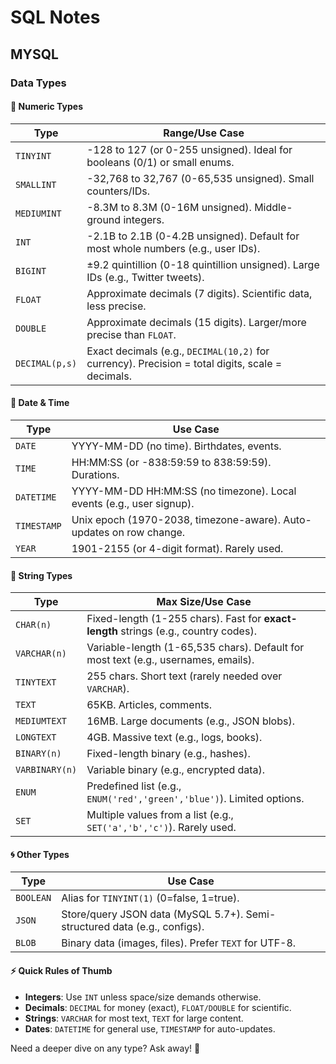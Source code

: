 # SQL Notes

## MYSQL

### Data Types

#### **🔢 Numeric Types**

| Type           | Range/Use Case                                                                                   |
| -------------- | ------------------------------------------------------------------------------------------------ |
| `TINYINT`      | -128 to 127 (or 0-255 unsigned). Ideal for booleans (0/1) or small enums.                        |
| `SMALLINT`     | -32,768 to 32,767 (0-65,535 unsigned). Small counters/IDs.                                       |
| `MEDIUMINT`    | -8.3M to 8.3M (0-16M unsigned). Middle-ground integers.                                          |
| `INT`          | -2.1B to 2.1B (0-4.2B unsigned). Default for most whole numbers (e.g., user IDs).                |
| `BIGINT`       | ±9.2 quintillion (0-18 quintillion unsigned). Large IDs (e.g., Twitter tweets).                  |
| `FLOAT`        | Approximate decimals (7 digits). Scientific data, less precise.                                  |
| `DOUBLE`       | Approximate decimals (15 digits). Larger/more precise than `FLOAT`.                              |
| `DECIMAL(p,s)` | Exact decimals (e.g., `DECIMAL(10,2)` for currency). Precision = total digits, scale = decimals. |

#### **📅 Date & Time**

| Type        | Use Case                                                             |
| ----------- | -------------------------------------------------------------------- |
| `DATE`      | YYYY-MM-DD (no time). Birthdates, events.                            |
| `TIME`      | HH:MM:SS (or -838:59:59 to 838:59:59). Durations.                    |
| `DATETIME`  | YYYY-MM-DD HH:MM:SS (no timezone). Local events (e.g., user signup). |
| `TIMESTAMP` | Unix epoch (1970-2038, timezone-aware). Auto-updates on row change.  |
| `YEAR`      | 1901-2155 (or 4-digit format). Rarely used.                          |

#### **📜 String Types**

| Type           | Max Size/Use Case                                                                    |
| -------------- | ------------------------------------------------------------------------------------ |
| `CHAR(n)`      | Fixed-length (1-255 chars). Fast for **exact-length** strings (e.g., country codes). |
| `VARCHAR(n)`   | Variable-length (1-65,535 chars). Default for most text (e.g., usernames, emails).   |
| `TINYTEXT`     | 255 chars. Short text (rarely needed over `VARCHAR`).                                |
| `TEXT`         | 65KB. Articles, comments.                                                            |
| `MEDIUMTEXT`   | 16MB. Large documents (e.g., JSON blobs).                                            |
| `LONGTEXT`     | 4GB. Massive text (e.g., logs, books).                                               |
| `BINARY(n)`    | Fixed-length binary (e.g., hashes).                                                  |
| `VARBINARY(n)` | Variable binary (e.g., encrypted data).                                              |
| `ENUM`         | Predefined list (e.g., `ENUM('red','green','blue')`). Limited options.               |
| `SET`          | Multiple values from a list (e.g., `SET('a','b','c')`). Rarely used.                 |

#### **🌀 Other Types**

| Type      | Use Case                                                                  |
| --------- | ------------------------------------------------------------------------- |
| `BOOLEAN` | Alias for `TINYINT(1)` (0=false, 1=true).                                 |
| `JSON`    | Store/query JSON data (MySQL 5.7+). Semi-structured data (e.g., configs). |
| `BLOB`    | Binary data (images, files). Prefer `TEXT` for UTF-8.                     |

#### **⚡ Quick Rules of Thumb**

- **Integers**: Use `INT` unless space/size demands otherwise.
- **Decimals**: `DECIMAL` for money (exact), `FLOAT/DOUBLE` for scientific.
- **Strings**: `VARCHAR` for most text, `TEXT` for large content.
- **Dates**: `DATETIME` for general use, `TIMESTAMP` for auto-updates.

Need a deeper dive on any type? Ask away! 🚀
